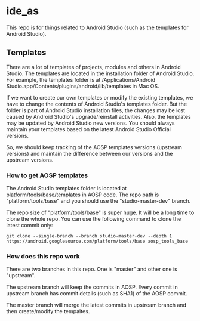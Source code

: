 # ide_as

This repo is for things related to Android Studio (such as the templates for Android Studio).

## Templates

There are a lot of templates of projects, modules and others in Android Studio.
The templates are located in the installation folder of Android Studio.
For example, the templates folder is at
/Applications/Android Studio.app/Contents/plugins/android/lib/templates in Mac OS.

If we want to create our own templates or modify the existing templates,
we have to change the contents of Android Studio's templates folder.
But the folder is part of Android Studio installation files,
the changes may be lost caused by Android Studio's upgrade/reinstall activities.
Also, the templates may be updated by Android Studio new versions.
You should always maintain your templates based on the latest Android Studio Official versions.

So, we should keep tracking of the AOSP templates versions (upstream versions)
and maintain the difference between our versions and the upstream versions.

### How to get AOSP templates

The Android Studio templates folder is located at platform/tools/base/templates in AOSP code.
The repo path is "platform/tools/base" and you should use the "studio-master-dev" branch.

The repo size of "platform/tools/base" is super huge. It will be a long time to clone the whole repo.
You can use the following command to clone the latest commit only:

```shell
git clone --single-branch --branch studio-master-dev --depth 1 https://android.googlesource.com/platform/tools/base aosp_tools_base
```

### How does this repo work

There are two branches in this repo. One is "master" and other one is "upstream".

The upstream branch will keep the commits in AOSP.
Every commit in upstream branch has commit details (such as SHA1) of the AOSP commit.

The master branch will merge the latest commits in upstream branch and then create/modify the tempaltes.
